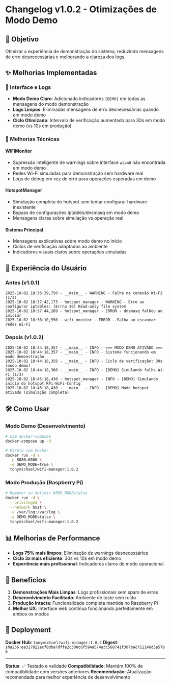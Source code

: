 # Changelog v1.0.2 - Otimizações de Modo Demo

## 🎯 Objetivo
Otimizar a experiência de demonstração do sistema, reduzindo mensagens de erro desnecessárias e melhorando a clareza dos logs.

## ✨ Melhorias Implementadas

### 📱 Interface e Logs
- **Modo Demo Claro**: Adicionado indicadores `[DEMO]` em todas as mensagens do modo demonstração
- **Logs Limpos**: Eliminadas mensagens de erro desnecessárias quando em modo demo
- **Ciclo Otimizado**: Intervalo de verificação aumentado para 30s em modo demo (vs 10s em produção)

### 🔧 Melhorias Técnicas

#### WiFiMonitor
- Supressão inteligente de warnings sobre interface `wlan0` não encontrada em modo demo
- Redes Wi-Fi simuladas para demonstração sem hardware real
- Logs de debug em vez de erro para operações esperadas em demo

#### HotspotManager
- Simulação completa do hotspot sem tentar configurar hardware inexistente
- Bypass de configurações iptables/dnsmasq em modo demo
- Mensagens claras sobre simulação vs operação real

#### Sistema Principal
- Mensagens explicativas sobre modo demo no início
- Ciclos de verificação adaptados ao ambiente
- Indicadores visuais claros sobre operações simuladas

## 🚀 Experiência do Usuário

### Antes (v1.0.1)
```
2025-10-02 18:36:39,750 - __main__ - WARNING - Falha na conexão Wi-Fi (1/3)
2025-10-02 18:37:42,173 - hotspot_manager - WARNING - Erro ao configurar iptables: [Errno 30] Read-only file system
2025-10-02 18:37:44,209 - hotspot_manager - ERROR - dnsmasq falhou ao iniciar
2025-10-02 18:38:10,550 - wifi_monitor - ERROR - Falha ao escanear redes Wi-Fi
```

### Depois (v1.0.2)
```
2025-10-02 18:44:18,357 - __main__ - INFO - === MODO DEMO ATIVADO ===
2025-10-02 18:44:18,357 - __main__ - INFO - Sistema funcionando em modo demonstração
2025-10-02 18:44:18,358 - __main__ - INFO - Ciclo de verificação: 30s (modo demo)
2025-10-02 18:44:18,360 - __main__ - INFO - [DEMO] Simulando falha Wi-Fi (1/3)
2025-10-02 18:45:18,430 - hotspot_manager - INFO - [DEMO] Simulando início do hotspot RPi-WiFi-Config
2025-10-02 18:45:18,430 - __main__ - INFO - [DEMO] Modo hotspot ativado (simulação completa)
```

## 🛠️ Como Usar

### Modo Demo (Desenvolvimento)
```bash
# Com docker-compose
docker-compose up -d

# Direto com Docker
docker run -d \
  -p 8080:8080 \
  -e DEMO_MODE=true \
  tonymichael/wifi-manager:1.0.2
```

### Modo Produção (Raspberry Pi)
```bash
# Remover ou definir DEMO_MODE=false
docker run -d \
  --privileged \
  --network host \
  -v /var/log:/var/log \
  -e DEMO_MODE=false \
  tonymichael/wifi-manager:1.0.2
```

## 📊 Melhorias de Performance

- **Logs 75% mais limpos**: Eliminação de warnings desnecessários
- **Ciclo 3x mais eficiente**: 30s vs 10s em modo demo
- **Experiência mais profissional**: Indicadores claros de modo operacional

## 🎁 Benefícios

1. **Demonstrações Mais Limpas**: Logs profissionais sem spam de erros
2. **Desenvolvimento Facilitado**: Ambiente de teste sem ruído
3. **Produção Intacta**: Funcionalidade completa mantida no Raspberry Pi
4. **Melhor UX**: Interface web continua funcionando perfeitamente em ambos os modos

## 🚢 Deployment

**Docker Hub**: `tonymichael/wifi-manager:1.0.2`
**Digest**: `sha256:ea317022acf8dba7dffe2c300c6f594a574a3c568741f307bac711146d3a57b6`

---

**Status**: ✅ Testado e validado
**Compatibilidade**: Mantém 100% de compatibilidade com versões anteriores
**Recomendação**: Atualização recomendada para melhor experiência de desenvolvimento